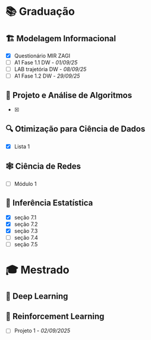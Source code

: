 
# 📚 Graduação

## 🏗️ Modelagem Informacional

- [x] Questionário MIR ZAGI
- [ ] A1 Fase 1.1 DW - *01/09/25*
- [ ] LAB trajetória DW - *08/09/25*
- [ ] A1 Fase 1.2 DW - *29/09/25*

## 📐 Projeto e Análise de Algoritmos

- [x] 

## 🔍 Otimização para Ciência de Dados

- [x] Lista 1

## 🕸️ Ciência de Redes

- [ ] Módulo 1

## 🧮 Inferência Estatística

- [x] seção 7.1
- [x] seção 7.2
- [x] seção 7.3
- [ ] seção 7.4
- [ ] seção 7.5

# 🎓 Mestrado



## 🧠 Deep Learning



## 🤖 Reinforcement Learning
- [ ] Projeto 1 - *02/09/2025*
